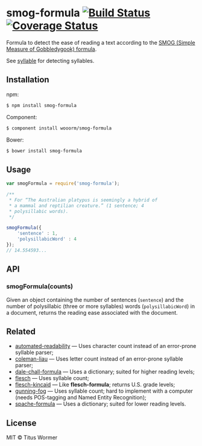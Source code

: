 # smog-formula [![Build Status](https://img.shields.io/travis/wooorm/smog-formula.svg?style=flat)](https://travis-ci.org/wooorm/smog-formula) [![Coverage Status](https://img.shields.io/coveralls/wooorm/smog-formula.svg?style=flat)](https://coveralls.io/r/wooorm/smog-formula?branch=master)

Formula to detect the ease of reading a text according to the [SMOG (Simple Measure of Gobbledygook) formula](http://en.wikipedia.org/wiki/SMOG).

See [syllable](https://github.com/wooorm/syllable) for detecting syllables.

## Installation

npm:
```sh
$ npm install smog-formula
```

Component:
```sh
$ component install wooorm/smog-formula
```

Bower:
```sh
$ bower install smog-formula
```

## Usage

```js
var smogFormula = require('smog-formula');

/**
 * For “The Australian platypus is seemingly a hybrid of
 * a mammal and reptilian creature.” (1 sentence; 4
 * polysillabic words).
 */

smogFormula({
    'sentence' : 1,
    'polysillabicWord' : 4
});
// 14.554593...
```

## API

### smogFormula(counts)

Given an object containing the number of sentences (`sentence`) and the number of polysillabic (three or more syllables) words (`polysillabicWord`) in a document, returns the reading ease associated with the document.

## Related

- [automated-readability](https://github.com/wooorm/automated-readability) — Uses character count instead of an error-prone syllable parser;
- [coleman-liau](https://github.com/wooorm/coleman-liau) — Uses letter count instead of an error-prone syllable parser;
- [dale-chall-formula](https://github.com/wooorm/dale-chall-formula) — Uses a dictionary; suited for higher reading levels;
- [flesch](https://github.com/wooorm/flesch) — Uses syllable count;
- [flesch-kincaid](https://github.com/wooorm/flesch-kincaid) — Like **flesch-formula**; returns U.S. grade levels;
- [gunning-fog](https://github.com/wooorm/gunning-fog) — Uses syllable count; hard to implement with a computer (needs POS-tagging and Named Entity Recognition);
- [spache-formula](https://github.com/wooorm/spache-formula) — Uses a dictionary; suited for lower reading levels.

## License

MIT © Titus Wormer
